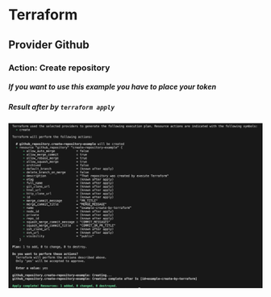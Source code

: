 # Terraform
## Provider Github
### Action: Create repository

##### If you want to use this example you have to place your token
##### Result after by ```terraform apply```
![Alt text](image.png)